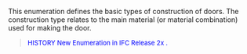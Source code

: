 ﻿This enumeration defines the basic types of construction of doors. The construction type relates to the main material (or material combination) used for making the door.

> <font color="#0000FF" size="-1">HISTORY New Enumeration in IFC
		Release 2x .</font>

